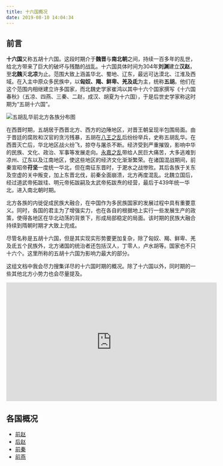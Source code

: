 ```yaml
---
title: 十六国概况
date: 2019-08-10 14:04:34
---
```


## 前言

**十六国**又称五胡十六国。这段时期介于**魏晋**与**南北朝**之间，持续一百多年的乱世，给北方带来了巨大的破坏与残酷的战乱。十六国具体时间为304年**刘渊**建立**汉赵**，至**北魏**灭**北凉**为止。范围大致上涵盖华北、蜀地、辽东，最远可达漠北、江淮及西域。在入主中原众多民族中，以**匈奴、羯、鲜卑、羌及氐**为主，统称**五胡**。他们在这个范围内相继建立许多国家，而北魏史学家崔鸿以其中十六个国家撰写《十六国春秋》（五凉、四燕、三秦、二赵，成汉、胡夏为十六国），于是后世史学家称这时期为“五胡十六国”。

![五胡乱华前北方各族分布图](https://upload.wikimedia.org/wikipedia/commons/thumb/f/fd/%E8%A5%BF%E6%99%89%E6%99%82%E6%9C%9F%E5%8C%97%E6%96%B9%E5%90%84%E6%97%8F%E5%88%86%E5%B8%83%E5%9C%96.png/560px-%E8%A5%BF%E6%99%89%E6%99%82%E6%9C%9F%E5%8C%97%E6%96%B9%E5%90%84%E6%97%8F%E5%88%86%E5%B8%83%E5%9C%96.png)

在西晋时期，五胡居于西晋北方、西方的边陲地区，对晋王朝呈现半包围局面。由于晋廷的腐败和汉官的贪污残暴，五胡在[八王之乱](../八王之乱.html)后纷纷举兵，史称五胡乱华。在西晋灭亡后，华北地区战火纷飞，掠夺与屠杀不断。经济受到严重摧毁，影响中华的民族、文化、政治、军事等发展走向。[永嘉之乱](../永嘉之乱.html)带给人民巨大痛苦，大多逃难到凉州、辽东以及江南地区，使这些地区的经济文化渐渐繁荣。在诸国混战期间，前秦宣昭帝**苻坚**一度统一华北，但在南征东晋时，于淝水之战惨败。其后各族于关东及空虚的关中叛变，加上东晋北伐，前秦全面崩溃，北方再度混乱。北魏立国后，经过道武帝拓跋珪、明元帝拓跋嗣及太武帝拓跋焘的经营，最后于439年统一华北，进入南北朝时期。

北方各族的内徙促成民族大融合，在中国作为多民族国家的发展过程中具有重要意义。同时，各国的君主为了增强实力，也在各自的根据地上实行一些发展生产的政策，使得各地区在华北动荡的背景下，形成局部稳定的局面。该时期的民族大融合持续到隋朝时期才大致上完成。

尽管名称是五胡十六国，但是其实现实形势要更加复杂，除了匈奴、羯、鲜卑、羌及氐五个民族外，北方诸国的统治者还包括汉人，丁零人，卢水胡等。国家也不只十六个。这里所称的五胡十六国为影响力最大的部分。

这组文档中我会尽力搜集详尽的十六国时期的概况。除了十六国以外，同时期的一些其他北方小势力也会尽量提及。

<iframe width="560" height="315" src="https://www.youtube.com/embed/pZ-kMiuvU44" frameborder="0" allow="accelerometer; autoplay; encrypted-media; gyroscope; picture-in-picture" allowfullscreen></iframe>

## 各国概况

- [前赵](./前赵.html)
- [后赵](./后赵.html)
- [前秦](./前秦.html)
- [前燕](./前燕.html)
